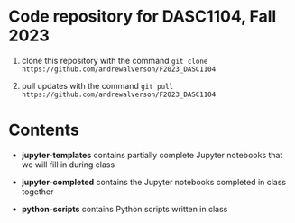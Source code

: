 # Code repository for DASC1104, Fall 2023

1. clone this repository with the command `git clone https://github.com/andrewalverson/F2023_DASC1104`

2. pull updates with the command `git pull https://github.com/andrewalverson/F2023_DASC1104`


# Contents

- **jupyter-templates** contains partially complete Jupyter notebooks that we will fill in during class

- **jupyter-completed** contains the Jupyter notebooks completed in class together

- **python-scripts** contains Python scripts written in class

